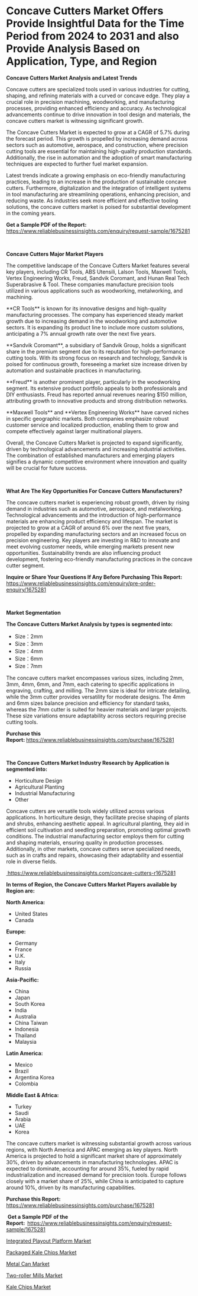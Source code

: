 <p><h1>Concave Cutters Market Offers Provide Insightful Data for the Time Period from 2024 to 2031 and also Provide Analysis Based on Application, Type, and Region</h1></p><p><strong>Concave Cutters Market Analysis and Latest Trends</strong></p>
<p><p>Concave cutters are specialized tools used in various industries for cutting, shaping, and refining materials with a curved or concave edge. They play a crucial role in precision machining, woodworking, and manufacturing processes, providing enhanced efficiency and accuracy. As technological advancements continue to drive innovation in tool design and materials, the concave cutters market is witnessing significant growth.</p><p>The Concave Cutters Market is expected to grow at a CAGR of 5.7% during the forecast period. This growth is propelled by increasing demand across sectors such as automotive, aerospace, and construction, where precision cutting tools are essential for maintaining high-quality production standards. Additionally, the rise in automation and the adoption of smart manufacturing techniques are expected to further fuel market expansion.</p><p>Latest trends indicate a growing emphasis on eco-friendly manufacturing practices, leading to an increase in the production of sustainable concave cutters. Furthermore, digitalization and the integration of intelligent systems in tool manufacturing are streamlining operations, enhancing precision, and reducing waste. As industries seek more efficient and effective tooling solutions, the concave cutters market is poised for substantial development in the coming years.</p></p>
<p><strong>Get a Sample PDF of the Report:&nbsp;</strong> <a href="https://www.reliablebusinessinsights.com/enquiry/request-sample/1675281?utm_campaign=57&utm_medium=2&utm_source=Github&utm_content=ia&utm_term=10102024&utm_id=concave-cutters">https://www.reliablebusinessinsights.com/enquiry/request-sample/1675281</a></p>
<p>&nbsp;</p>
<p><strong>Concave Cutters Major Market Players</strong></p>
<p><p>The competitive landscape of the Concave Cutters Market features several key players, including CR Tools, ABS Utensili, Lalson Tools, Maxwell Tools, Vertex Engineering Works, Freud, Sandvik Coromant, and Hunan Real Tech Superabrasive & Tool. These companies manufacture precision tools utilized in various applications such as woodworking, metalworking, and machining.</p><p>**CR Tools** is known for its innovative designs and high-quality manufacturing processes. The company has experienced steady market growth due to increasing demand in the woodworking and automotive sectors. It is expanding its product line to include more custom solutions, anticipating a 7% annual growth rate over the next five years.</p><p>**Sandvik Coromant**, a subsidiary of Sandvik Group, holds a significant share in the premium segment due to its reputation for high-performance cutting tools. With its strong focus on research and technology, Sandvik is poised for continuous growth, foreseeing a market size increase driven by automation and sustainable practices in manufacturing.</p><p>**Freud** is another prominent player, particularly in the woodworking segment. Its extensive product portfolio appeals to both professionals and DIY enthusiasts. Freud has reported annual revenues nearing $150 million, attributing growth to innovative products and strong distribution networks.</p><p>**Maxwell Tools** and **Vertex Engineering Works** have carved niches in specific geographic markets. Both companies emphasize robust customer service and localized production, enabling them to grow and compete effectively against larger multinational players.</p><p>Overall, the Concave Cutters Market is projected to expand significantly, driven by technological advancements and increasing industrial activities. The combination of established manufacturers and emerging players signifies a dynamic competitive environment where innovation and quality will be crucial for future success.</p></p>
<p>&nbsp;</p>
<p><strong>What Are The Key Opportunities For Concave Cutters Manufacturers?</strong></p>
<p><p>The concave cutters market is experiencing robust growth, driven by rising demand in industries such as automotive, aerospace, and metalworking. Technological advancements and the introduction of high-performance materials are enhancing product efficiency and lifespan. The market is projected to grow at a CAGR of around 6% over the next five years, propelled by expanding manufacturing sectors and an increased focus on precision engineering. Key players are investing in R&D to innovate and meet evolving customer needs, while emerging markets present new opportunities. Sustainability trends are also influencing product development, fostering eco-friendly manufacturing practices in the concave cutter segment.</p></p>
<p><strong>Inquire or Share Your Questions If Any Before Purchasing This Report:</strong> <a href="https://www.reliablebusinessinsights.com/enquiry/pre-order-enquiry/1675281?utm_campaign=57&utm_medium=2&utm_source=Github&utm_content=ia&utm_term=10102024&utm_id=concave-cutters">https://www.reliablebusinessinsights.com/enquiry/pre-order-enquiry/1675281</a></p>
<p>&nbsp;</p>
<p><strong>Market Segmentation</strong></p>
<p><strong>The Concave Cutters Market Analysis by types is segmented into:</strong></p>
<p><ul><li>Size：2mm</li><li>Size：3mm</li><li>Size：4mm</li><li>Size：6mm</li><li>Size：7mm</li></ul></p>
<p><p>The concave cutters market encompasses various sizes, including 2mm, 3mm, 4mm, 6mm, and 7mm, each catering to specific applications in engraving, crafting, and milling. The 2mm size is ideal for intricate detailing, while the 3mm cutter provides versatility for moderate designs. The 4mm and 6mm sizes balance precision and efficiency for standard tasks, whereas the 7mm cutter is suited for heavier materials and larger projects. These size variations ensure adaptability across sectors requiring precise cutting tools.</p></p>
<p><strong>Purchase this Report:&nbsp;</strong><a href="https://www.reliablebusinessinsights.com/purchase/1675281?utm_campaign=57&utm_medium=2&utm_source=Github&utm_content=ia&utm_term=10102024&utm_id=concave-cutters">https://www.reliablebusinessinsights.com/purchase/1675281</a></p>
<p>&nbsp;</p>
<p><strong>The Concave Cutters Market Industry Research by Application is segmented into:</strong></p>
<p><ul><li>Horticulture Design</li><li>Agricultural Planting</li><li>Industrial Manufacturing</li><li>Other</li></ul></p>
<p><p>Concave cutters are versatile tools widely utilized across various applications. In horticulture design, they facilitate precise shaping of plants and shrubs, enhancing aesthetic appeal. In agricultural planting, they aid in efficient soil cultivation and seedling preparation, promoting optimal growth conditions. The industrial manufacturing sector employs them for cutting and shaping materials, ensuring quality in production processes. Additionally, in other markets, concave cutters serve specialized needs, such as in crafts and repairs, showcasing their adaptability and essential role in diverse fields.</p></p>
<p><a href="https://www.reliablebusinessinsights.com/concave-cutters-r1675281?utm_campaign=57&utm_medium=2&utm_source=Github&utm_content=ia&utm_term=10102024&utm_id=concave-cutters">&nbsp;https://www.reliablebusinessinsights.com/concave-cutters-r1675281</a></p>
<p><strong>In terms of Region, the Concave Cutters Market Players available by Region are:</strong></p>
<p>
    <p> <strong> North America: </strong>
        <ul>
            <li>United States</li>
            <li>Canada</li>
        </ul>
        </p> 
    <p> <strong> Europe: </strong>
        <ul>
            <li>Germany</li>
            <li>France</li>
            <li>U.K.</li>
            <li>Italy</li>
            <li>Russia</li>
        </ul>
        </p> 
    <p> <strong> Asia-Pacific: </strong>
        <ul>
            <li>China</li>
            <li>Japan</li>
            <li>South Korea</li>
            <li>India</li>
            <li>Australia</li>
            <li>China Taiwan</li>
            <li>Indonesia</li>
            <li>Thailand</li>
            <li>Malaysia</li>
        </ul>
        </p> 
    <p> <strong> Latin America: </strong>
        <ul>
            <li>Mexico</li>
            <li>Brazil</li>
            <li>Argentina Korea</li>
            <li>Colombia</li>
        </ul>
        </p> 
    <p> <strong> Middle East & Africa: </strong>
        <ul>
            <li>Turkey</li>
            <li>Saudi</li>
            <li>Arabia</li>
            <li>UAE</li>
            <li>Korea</li>
        </ul>
    </p>
    </p>
<p><p>The concave cutters market is witnessing substantial growth across various regions, with North America and APAC emerging as key players. North America is projected to hold a significant market share of approximately 30%, driven by advancements in manufacturing technologies. APAC is expected to dominate, accounting for around 35%, fueled by rapid industrialization and increased demand for precision tools. Europe follows closely with a market share of 25%, while China is anticipated to capture around 10%, driven by its manufacturing capabilities.</p></p>
<p><strong>Purchase this Report: </strong><a href="https://www.reliablebusinessinsights.com/purchase/1675281?utm_campaign=57&utm_medium=2&utm_source=Github&utm_content=ia&utm_term=10102024&utm_id=concave-cutters">https://www.reliablebusinessinsights.com/purchase/1675281</a></p>
<p>&nbsp;<strong>Get a Sample PDF of the Report:&nbsp;&nbsp;</strong><a href="https://www.reliablebusinessinsights.com/enquiry/request-sample/1675281?utm_campaign=57&utm_medium=2&utm_source=Github&utm_content=ia&utm_term=10102024&utm_id=concave-cutters">https://www.reliablebusinessinsights.com/enquiry/request-sample/1675281</a></p>
<p><strong></strong></p>
<p><p><a href="https://www.linkedin.com/pulse/integrated-playout-platform-market-analysis-product-segmentation-a4izf?utm_campaign=57&utm_medium=2&utm_source=Github&utm_content=ia&utm_term=10102024&utm_id=concave-cutters">Integrated Playout Platform Market</a></p><p><a href="https://issuu.com/reportprime-2/docs/packaged-kale-chips-market-size-203_a49af435221663?utm_campaign=57&utm_medium=2&utm_source=Github&utm_content=ia&utm_term=10102024&utm_id=concave-cutters">Packaged Kale Chips Market</a></p><p><a href="https://github.com/am6lascuyler/Market-Research-Report-List-1/blob/main/metal-can-market.md?utm_campaign=57&utm_medium=2&utm_source=Github&utm_content=ia&utm_term=10102024&utm_id=concave-cutters">Metal Can Market</a></p><p><a href="https://github.com/haydee0czminge/Market-Research-Report-List-1/blob/main/two-roller-mills-market.md?utm_campaign=57&utm_medium=2&utm_source=Github&utm_content=ia&utm_term=10102024&utm_id=concave-cutters">Two-roller Mills Market</a></p><p><a href="https://issuu.com/reportprime-2/docs/kale-chips-market-size-2030.pptx_d85e8c77d54933?utm_campaign=57&utm_medium=2&utm_source=Github&utm_content=ia&utm_term=10102024&utm_id=concave-cutters">Kale Chips Market</a></p></p>